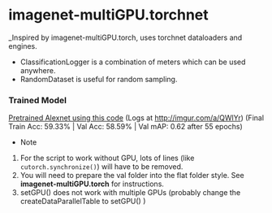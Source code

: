 # imagenet-multiGPU.torchnet

_Inspired by imagenet-multiGPU.torch, uses torchnet dataloaders and engines.

- ClassificationLogger is a combination of meters which can be used anywhere.
- RandomDataset is useful for random sampling.

### Trained Model

 [Pretrained Alexnet using this code](https://drive.google.com/open?id=0B7ZgIaKJsQhbYmlsM0RCU21QMXc) 
 (Logs at http://imgur.com/a/QWlYr)
 (Final Train Acc: 59.33% | Val Acc: 58.59% | Val mAP: 0.62 after 55 epochs)

* Note

1. For the script to work without GPU, lots of lines (like `cutorch.synchronize()`) will have to be removed.
2. You will need to prepare the val folder into the flat folder style. See **imagenet-multiGPU.torch** for instructions.
3. setGPU() does not work with multiple GPUs (probably change the createDataParallelTable to setGPU() )
